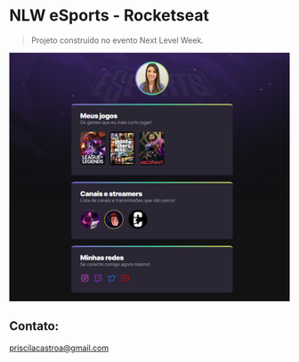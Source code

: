 # NLW eSports - Rocketseat

> Projeto construído no evento Next Level Week.

![preview](./.github/preview.png)


## Contato:
priscilacastroa@gmail.com

